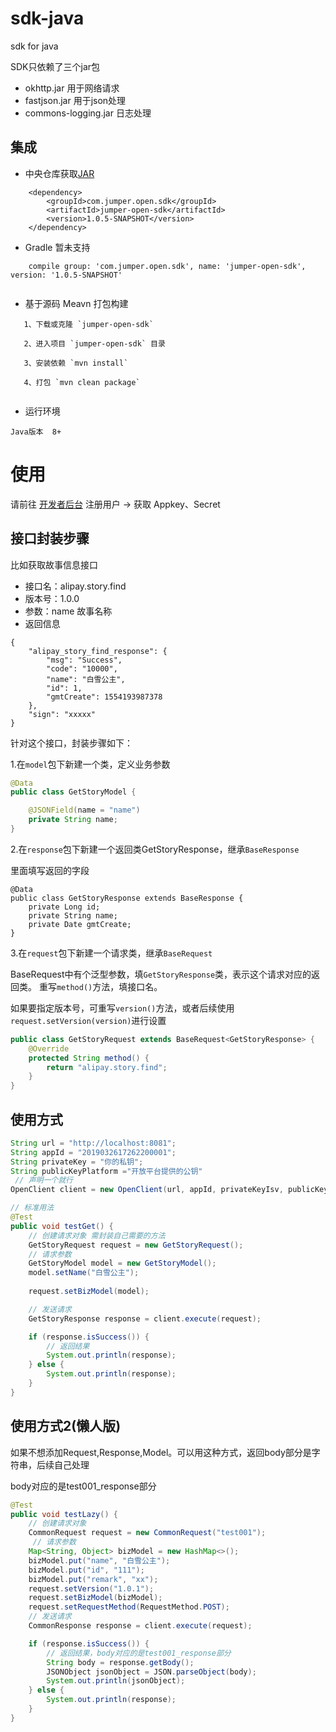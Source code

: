 # sdk-java


sdk for java

SDK只依赖了三个jar包

- okhttp.jar 用于网络请求
- fastjson.jar 用于json处理
- commons-logging.jar 日志处理

## 集成
 * 中央仓库获取[JAR]()
```
    <dependency>
        <groupId>com.jumper.open.sdk</groupId>
        <artifactId>jumper-open-sdk</artifactId>
        <version>1.0.5-SNAPSHOT</version>
    </dependency>
```
   * Gradle 暂未支持
```
    compile group: 'com.jumper.open.sdk', name: 'jumper-open-sdk', version: '1.0.5-SNAPSHOT'
   
```
   * 基于源码 Meavn 打包构建
```
   1、下载或克隆 `jumper-open-sdk`
   
   2、进入项目 `jumper-open-sdk` 目录
   
   3、安装依赖 `mvn install`
   
   4、打包 `mvn clean package`
   
```
   * 运行环境
   
    Java版本  8+
	
# 使用

请前往 [开发者后台](http://open-doc.jumper-health.com/index.html#/login) 注册用户 -> 获取 Appkey、Secret

## 接口封装步骤

比如获取故事信息接口

- 接口名：alipay.story.find
- 版本号：1.0.0
- 参数：name 故事名称
- 返回信息

```
{
	"alipay_story_find_response": {
		"msg": "Success",
		"code": "10000",
		"name": "白雪公主",
		"id": 1,
		"gmtCreate": 1554193987378
	},
	"sign": "xxxxx"
}
```

针对这个接口，封装步骤如下：

1.在`model`包下新建一个类，定义业务参数


```java
@Data
public class GetStoryModel {

    @JSONField(name = "name")
    private String name;
}
```

2.在`response`包下新建一个返回类GetStoryResponse，继承`BaseResponse`

里面填写返回的字段

```
@Data
public class GetStoryResponse extends BaseResponse {
    private Long id;
    private String name;
    private Date gmtCreate;
}
```

3.在`request`包下新建一个请求类，继承`BaseRequest`

BaseRequest中有个泛型参数，填`GetStoryResponse`类，表示这个请求对应的返回类。
重写`method()`方法，填接口名。

如果要指定版本号，可重写`version()`方法，或者后续使用`request.setVersion(version)`进行设置

```java
public class GetStoryRequest extends BaseRequest<GetStoryResponse> {
    @Override
    protected String method() {
        return "alipay.story.find";
    }
}

```

## 使用方式

```java
String url = "http://localhost:8081";
String appId = "2019032617262200001";
String privateKey = "你的私钥";
String publicKeyPlatform ="开放平台提供的公钥"
 // 声明一个就行
OpenClient client = new OpenClient(url, appId, privateKeyIsv, publicKeyPlatform);

// 标准用法
@Test
public void testGet() {
    // 创建请求对象 需封装自己需要的方法
    GetStoryRequest request = new GetStoryRequest();
    // 请求参数
    GetStoryModel model = new GetStoryModel();
    model.setName("白雪公主");
    
    request.setBizModel(model);

    // 发送请求
    GetStoryResponse response = client.execute(request);

    if (response.isSuccess()) {
        // 返回结果
        System.out.println(response);
    } else {
        System.out.println(response);
    }
}
```

## 使用方式2(懒人版)

如果不想添加Request,Response,Model。可以用这种方式，返回body部分是字符串，后续自己处理

body对应的是test001_response部分

```java
@Test
public void testLazy() {
    // 创建请求对象
    CommonRequest request = new CommonRequest("test001");
     // 请求参数
    Map<String, Object> bizModel = new HashMap<>();
    bizModel.put("name", "白雪公主");
    bizModel.put("id", "111");
    bizModel.put("remark", "xx");
    request.setVersion("1.0.1");
    request.setBizModel(bizModel);
    request.setRequestMethod(RequestMethod.POST);
    // 发送请求
    CommonResponse response = client.execute(request);

    if (response.isSuccess()) {
        // 返回结果，body对应的是test001_response部分
        String body = response.getBody();
        JSONObject jsonObject = JSON.parseObject(body);
        System.out.println(jsonObject);
    } else {
        System.out.println(response);
    }
}
```

